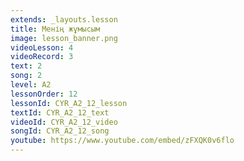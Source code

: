 ```yaml
---
extends: _layouts.lesson
title: Менің жұмысым
image: lesson_banner.png
videoLesson: 4
videoRecord: 3
text: 2
song: 2
level: A2
lessonOrder: 12
lessonId: CYR_A2_12_lesson
textId: CYR_A2_12_text
videoId: CYR_A2_12_video
songId: CYR_A2_12_song
youtube: https://www.youtube.com/embed/zFXQK0v6flo
---
```

